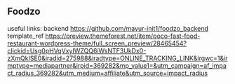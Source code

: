 ## Foodzo

useful links:
backend https://github.com/mayur-init1/foodzo_backend
template_ref https://preview.themeforest.net/item/poco-fast-food-restaurant-wordpress-theme/full_screen_preview/28465454?clickid=Usg0pHVqVxyIWZQQ6iWsNTF3UkDx0-zXmQkISE0&iradid=275988&iradtype=ONLINE_TRACKING_LINK&irgwc=1&irmptype=mediapartner&irpid=369282&mp_value1=&utm_campaign=af_impact_radius_369282&utm_medium=affiliate&utm_source=impact_radius
